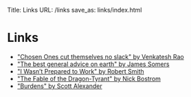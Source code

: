 Title: Links
URL: /links
save_as: links/index.html

# Links

- ["Chosen Ones cut themselves no slack" by Venkatesh Rao](https://web.archive.org/web/20230422035235/https://twitter.com/vgr/status/1420263871286112264)
- ["The best general advice on earth" by James Somers](https://jsomers.net/blog/william-james-advice)
- ["I Wasn’t Prepared to Work" by Robert Smith](https://web.archive.org/web/20140711171559/http://symbo1ics.com/blog/?p=1803)
- ["The Fable of the Dragon-Tyrant" by Nick Bostrom](https://nickbostrom.com/fable/dragon)
- ["Burdens" by Scott Alexander](https://slatestarcodex.com/2014/08/16/burdens/)
